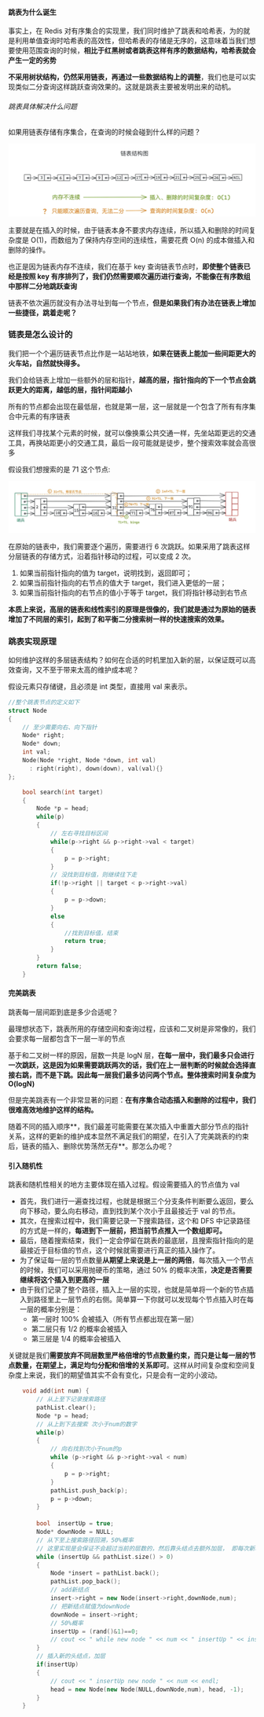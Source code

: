 #### 跳表为什么诞生

事实上，在 Redis 对有序集合的实现里，我们同时维护了跳表和哈希表，为的就是利用单值查询时哈希表的高效性，但哈希表的存储是无序的，这意味着当我们想要使用范围查询的时候，**相比于红黑树或者跳表这样有序的数据结构，哈希表就会产生一定的劣势**

**不采用树状结构，仍然采用链表，再通过一些数据结构上的调整**，我们也是可以实现类似二分查询这样跳跃查询效果的。这就是跳表主要被发明出来的动机。

###### 跳表具体解决什么问题

如果用链表存储有序集合，在查询的时候会碰到什么样的问题？

<img src="./images/image-20250215205906893.png" alt="image-20250215205906893" style="zoom:50%;" />

主要就是在插入的时候，由于链表本身不要求内存连续，所以插入和删除的时间复杂度是 O(1)，而数组为了保持内存空间的连续性，需要花费 O(n) 的成本做插入和删除的操作。

也正是因为链表内存不连续，我们在基于 key 查询链表节点时，**即使整个链表已经是按照 key 有序排列了，我们仍然需要顺次遍历进行查询，不能像在有序数组中那样二分地跳跃查询**

链表不依次遍历就没有办法寻址到每一个节点，**但是如果我们有办法在链表上增加一些捷径，跳着走呢？**

### 链表是怎么设计的

我们把一个个遍历链表节点比作是一站站地铁，**如果在链表上能加一些间距更大的火车站，自然就快得多。**

我们会给链表上增加一些额外的层和指针，**越高的层，指针指向的下一个节点会跳跃更大的距离，越低的层，指针间距越小**

所有的节点都会出现在最低层，也就是第一层，这一层就是一个包含了所有有序集合中元素的有序链表

这样我们寻找某个元素的时候，就可以像换乘公共交通一样，先坐站距更远的交通工具，再换站距更小的交通工具，最后一段可能就是徒步，整个搜索效率就会高很多

假设我们想搜索的是 71 这个节点:

<img src="./images/image-20250215210339750.png" alt="image-20250215210339750" style="zoom:50%;" />

在原始的链表中，我们需要逐个遍历，需要进行 6 次跳跃。如果采用了跳表这样分层链表的存储方式，沿着指针移动的过程，可以变成 2 次。

1. 如果当前指针指向的值为 target，说明找到，返回即可；
2. 如果当前指针指向的右节点的值大于 target，我们进入更低的一层；
3. 如果当前指针指向的右节点的值小于等于 target，我们将指针移动到右节点

**本质上来说，高层的链表和线性索引的原理是很像的，我们就是通过为原始的链表增加了不同层的索引，起到了和平衡二分搜索树一样的快速搜索的效果。**

### 跳表实现原理

如何维护这样的多层链表结构？如何在合适的时机里加入新的层，以保证既可以高效查询，又不至于带来太高的维护成本呢？

假设元素只存储键，且必须是 int 类型，直接用 val 来表示。

```c++
//整个跳表节点的定义如下
struct Node
{
    // 至少需要向右、向下指针
    Node* right;
    Node* down;  
    int val;
    Node(Node *right, Node *down, int val) 
      : right(right), down(down), val(val){}
};
```

```c++
    bool search(int target)
    {
        Node *p = head;
        while(p)
        {
            // 左右寻找目标区间
            while(p->right && p->right->val < target)
            {
                p = p->right;
            }
            // 没找到目标值，则继续往下走
            if(!p->right || target < p->right->val)
            {
                p = p->down;
            }
            else
            {   
                //找到目标值，结束
                return true;
            }
        }
        return false;
    }
```

#### 完美跳表

跳表每一层间距到底是多少合适呢？

最理想状态下，跳表所用的存储空间和查询过程，应该和二叉树是非常像的，我们会要求每一层都包含下一层一半的节点

基于和二叉树一样的原因，层数一共是 logN 层，**在每一层中，我们最多只会进行一次跳跃，这是因为如果需要跳跃两次的话，我们在上一层判断的时候就会选择直接右跳，而不是下跳。因此每一层我们最多访问两个节点。整体搜索时间复杂度为 O(logN)**

但是完美跳表有一个非常显著的问题：**在有序集合动态插入和删除的过程中，我们很难高效地维护这样的结构。**

随着不同的插入顺序**，我们最差可能需要在某次插入中重置大部分节点的指针关系，这样的更新的维护成本显然不满足我们的期望，在引入了完美跳表的约束后，链表的插入、删除优势荡然无存**。那怎么办呢？

#### 引入随机性

跳表和随机性相关的地方主要体现在插入过程。假设需要插入的节点值为 val

* 首先，我们进行一遍查找过程，也就是根据三个分支条件判断要么返回，要么向下移动，要么向右移动，直到找到某个次小于且最接近于 val 的节点。
* 其次，在搜索过程中，我们需要记录一下搜索路径，这个和 DFS 中记录路径的方式是一样的，**每进到下一层前，把当前节点推入一个数组即可。**
* 最后，随着搜索结束，我们一定会停留在跳表的最底层，且搜索指针指向的是最接近于目标值的节点，这个时候就需要进行真正的插入操作了。
* 为了保证每一层的节点数量**从期望上来说是上一层的两倍**，每次插入一个节点的时候，我们可以采用抛硬币的策略，通过 50% 的概率决策，**决定是否需要继续将这个插入到更高的一层**
* 由于我们记录了整个路径，插入上一层的实现，也就是简单将一个新的节点插入到路径里上一层节点的右侧。简单算一下你就可以发现每个节点插入时在每一层的概率分别是：
  * 第一层时 100% 会被插入（所有节点都出现在第一层）
  * 第二层只有 1/2 的概率会被插入
  * 第三层是 1/4 的概率会被插入

关键就是我们**需要放弃不同层数里严格倍增的节点数量约束，而只是让每一层的节点数量，在期望上，满足均匀分配和倍增的关系即可**。这样从时间复杂度和空间复杂度上来说，我们的期望值其实不会有变化，只是会有一定的小波动。

```c++
    void add(int num) {
        // 从上至下记录搜索路径
        pathList.clear();
        Node *p = head;
        // 从上到下去搜索 次小于num的数字
        while(p)
        {
            // 向右找到次小于num的p
            while (p->right && p->right->val < num)
            { 
                p = p->right;
            }
            pathList.push_back(p);
            p = p->down;
        }

        bool  insertUp = true;
        Node* downNode = NULL;
        // 从下至上搜索路径回溯，50%概率
        // 这里实现是会保证不会超过当前的层数的，然后靠头结点去额外加层， 即每次新增一层
        while (insertUp && pathList.size() > 0)
        {
            Node *insert = pathList.back();
            pathList.pop_back();
            // add新结点
            insert->right = new Node(insert->right,downNode,num); 
            // 把新结点赋值为downNode
            downNode = insert->right; 
            // 50%概率   
            insertUp = (rand()&1)==0;
            // cout << " while new node " << num << " insertUp " << insertUp << endl;
        }
        // 插入新的头结点，加层
        if(insertUp)
        {  
            // cout << " insertUp new node " << num << endl;
            head = new Node(new Node(NULL,downNode,num), head, -1);
        }
    }
```









